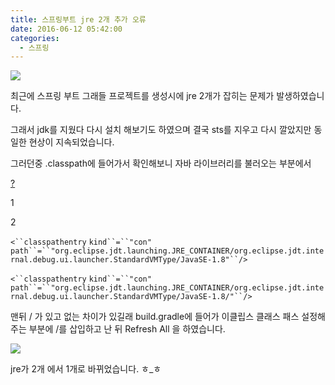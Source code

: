 ```yaml
---
title: 스프링부트 jre 2개 추가 오류
date: 2016-06-12 05:42:00
categories:
  - 스프링
---
```

![](/extendedFile/201606121433.png)

최근에 스프링 부트 그래들 프로젝트를 생성시에 jre 2개가 잡히는 문제가 발생하였습니다.

그래서 jdk를 지웠다 다시 설치 해보기도 하였으며 결국 sts를 지우고 다시 깔았지만 동일한 현상이 지속되었습니다.

그러던중 .classpath에 들어가서 확인해보니 자바 라이브러리를 불러오는 부분에서

[?](#)

1

2

`<``classpathentry` `kind``=``"con"` `path``=``"org.eclipse.jdt.launching.JRE_CONTAINER/org.eclipse.jdt.internal.debug.ui.launcher.StandardVMType/JavaSE-1.8"``/>`

`<``classpathentry` `kind``=``"con"` `path``=``"org.eclipse.jdt.launching.JRE_CONTAINER/org.eclipse.jdt.internal.debug.ui.launcher.StandardVMType/JavaSE-1.8/"``/>`

맨뒤 / 가 있고 없는 차이가 있길래 build.gradle에 들어가 이클립스 클래스 패스 설정해주는 부분에 /를 삽입하고 난 뒤 Refresh All 을 하였습니다.

![](/extendedFile/201606121441.png)

jre가 2개 에서 1개로 바뀌었습니다. ㅎ_ㅎ
